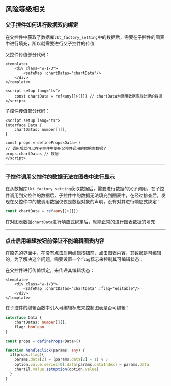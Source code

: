 ## 风险等级相关

### 父子控件如何进行数据双向绑定

在父控件中获取了数据库`lkt_factory_setting`中的数据后，需要在子控件的图表中进行填充，所以就需要进行父子控件的传值

父控件传值部分代码：

```vue
<template>
	<div class="w-1/3">
        <safeMap :chartDatas="chartData"/>
    </div>
</template>

<script setup lang="ts">
    const chartData = ref<any[]>([]) // chartData为调用数据库后处理的数据
</script>
```

子控件传值部分代码：

```vue
<script setup lang="ts">
interface Data {
    chartDatas: number[][],
}

const props = defineProps<Data>()
// 调用后就可以在子控件中使用父控件调用的数据库数据了
props.chartDatas // 数据
</script>
```

***

### 子控件调用父控件的数据无法在图表中进行显示

在从数据库`lkt_factory_setting`获取数据后，需要进行数据的父子调用，在子控件调用到父控件的数据后，子控件中的数据无法填充到图表中，在经过排查后，发现在父控件中的被调用数据仅仅是数组对象的声明，没有对其进行响应式绑定：

```ts
const chartData = ref<any[]>([])
```

在对图表数据`chartData`进行响应式绑定后，就能正常的进行图表数据的填充

***

### 点击启用编辑按钮前保证不能编辑图表内容

在原先的界面中，在没有点击启用编辑按钮前，点击图表内容，其数据是可编辑的，为了解决这个问题，需要设置一个`flag`标志来控制其可编辑状态：

在父控件进行传值绑定，来传递其编辑状态：

```vue
<template>
	<div class="w-1/3">
        <safeMap :chartDatas="chartData" :flag="editable"/>
    </div>
</template>
```

在子控件的编辑函数中引入可编辑标志来控制图表是否可编辑：

```ts
interface Data {
    chartDatas: number[][],
    flag: boolean
}

const props = defineProps<Data>()

function handleClick(params: any) {
  if(props.flag){
    params.data[2] = (params.data[2] + 1) % 5
    option.value.series[0].data[params.dataIndex] = params.data
    chartEl.value.setOption(option.value)
  }
}
```

